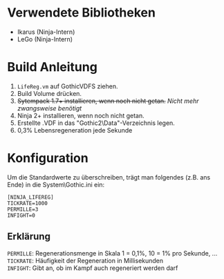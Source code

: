 # Verwendete Bibliotheken

- Ikarus (Ninja-Intern)
- LeGo (Ninja-Intern)

# Build Anleitung

1. `LifeReg.vm` auf GothicVDFS ziehen.
1. Build Volume drücken.
1. ~~Sytempack 1.7+ installieren, wenn noch nicht getan.~~ *Nicht mehr zwangsweise benötigt*
1. Ninja 2+ installieren, wenn noch nicht getan.
1. Erstellte .VDF in das "Gothic2\Data"-Verzeichnis legen.
1. 0,3% Lebensregeneration jede Sekunde

# Konfiguration

Um die Standardwerte zu überschreiben,
trägt man folgendes (z.B. ans Ende) in die System\Gothic.ini ein:

```
[NINJA_LIFEREG]
TICKRATE=1000
PERMILLE=3
INFIGHT=0
```

## Erklärung

`PERMILLE`: Regenerationsmenge in Skala 1 = 0,1%, 10 = 1% pro Sekunde, ...
`TICKRATE`: Häufigkeit der Regeneration in Millisekunden  
`INFIGHT`: Gibt an, ob im Kampf auch regeneriert werden darf
